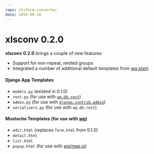 ```yaml
---
repo: xlsform-converter
date: 2016-08-26
---
```


# xlsconv 0.2.0

**xlsconv 0.2.0** brings a couple of new features:
- Support for non-repeat, nested groups
- Integrated a number of additional default templates from [wq.start](https://github.com/wq/wq.start):

#### Django App Templates
- `models.py` (existed in 0.1.0)
- `rest.py` (for use with [`wq.db.rest`](https://wq.io/docs/about-rest))
- `admin.py` (for use with [`django.contrib.admin`](https://docs.djangoproject.com/en/1.10/ref/contrib/admin/))
- `serializers.py` (for use with `wq.db.rest`)

#### Mustache Templates (for use with [wq](https://wq.io/docs/templates))
- `edit.html` (replaces `form.html` from 0.1.0)
- `detail.html`
- `list.html`
- `popup.html` (for use with [wq/map.js](https://wq.io/docs/map-js))
